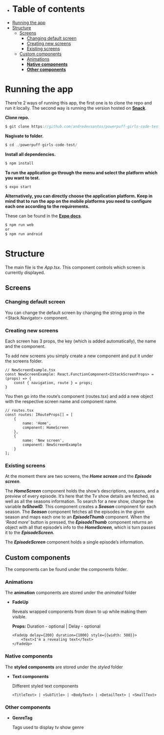 - # Table of contents
- [Running the app](#running-the-app)
- [Structure](#structure)
  - [Screens](#screens)
    - [Changing default screen](#changing-default-screen)
    - [Creating new screens](#creating-new-screens)
    - [Existing screens](#existing-screens)
  - [Custom components](#custom-components)
    - [Animations](#animations)
    - [**Native components**](#native-components)
    - [**Other components**](#other-components)

# Running the app

There’re 2 ways of running this app, the first one is to clone the repo and run it locally. The second way is running the version hosted on [**Snack**](https://snack.expo.dev/@andredevsantos/curious-truffles).

**Clone repo.**

```jsx
$ git clone https://github.com/andredevsantos/powerpuff-girls-code-test.git
```

**Nagivate to folder.**

```jsx
$ cd ./powerpuff-girls-code-test/
```

**Install all dependencies.**

```jsx
$ npm install
```

**To run the application go through the menu and select the platform which you 
want to test.**

```jsx
$ expo start
```

**Alternatively, you can directly choose the application platform. Keep in mind that to
run the app on the mobile platforms you need to configure each one according to the
requirements.**

These can be found in the **[Expo docs](https://docs.expo.dev/workflow/android-studio-emulator/)**.

```jsx
$ npm run web
or
$ npm run android
```

# Structure

The main file is the *App.tsx*. This component controls which screen is currently displayed.

## Screens

### Changing default screen

You can change the default screen by changing the string prop in the <Stack.Navigator> component.

### Creating new screens

Each screen has 3 props, the key (which is added automatically), the name and the component.

To add new screens you simply create a new component and put it under the screens folder.

```tsx
// NewScreenExample.tsx
const NewScreenExample: React.FunctionComponent<IStackScreenProps> = (props) => {
	const { navigation, route } = props;
}
```

You then go into the route’s component (routes.tsx) and add a new object with the respective screen name and component name.

```tsx
// routes.tsx
const routes: IRouteProps[] = [
    {
        name: 'Home',
        component: HomeScreen
    },
    {
        name: 'New screen',
        component: NewScreenExample
    }
];
```

### Existing screens

At the moment there are two screens, the ***Home screen*** and the ***Episode screen***.

The ***HomeScreen*** component holds the show’s descriptions, seasons, and a preview of every episode.
It’s here that the Tv show details are fetched, as well as all the seasons information.
To search for a new show, change the variable ***tvShowID**.*
This component creates a ***Season*** component for each season. The ***Season*** component fetches all the episodes in the given season and maps each one to an ***EpisodeThumb*** component.
When the *‘Read more’* button is pressed, the ***EpisodeThumb*** component returns an object with all that episode’s info to the ***HomeScreen***, which is turn passes it to the ***EpisodeScreen.***

The ***EpisodeScreen*** component holds a single episode’s information.

## Custom components

The components can be found under the components folder.

### Animations

The **animation** components are stored under the *animated* folder

- **FadeUp**
    
    Reveals wrapped components from down to up while making them visible.
    
    **Props:** Duration - optional | Delay - optional
    
    ```tsx
    <FadeUp delay={200} duration={1000} style={{width: 500}}>
    	<Text>I'm a revealing text</Text>
    </FadeUp>
    ```
    

### **Native components**

The **styled components** are stored under the *styled* folder

- **Text components**
    
    Different styled text components
    ```tsx
    <TitleText> | <SubTitle> | <BodyText> | <DetailText> | <SmallText>
    ```

### **Other components**

- **GenreTag**
    
    Tags used to display tv show genre